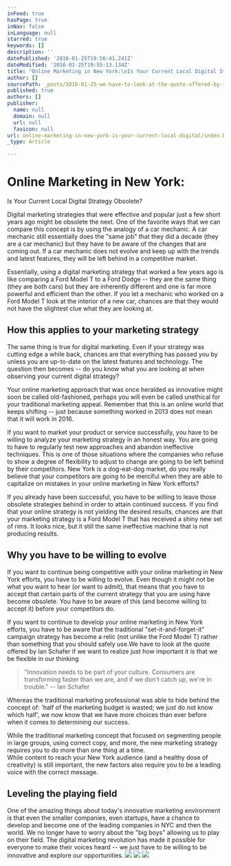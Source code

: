```yaml
---
inFeed: true
hasPage: true
inNav: false
inLanguage: null
starred: true
keywords: []
description: ''
datePublished: '2016-01-25T19:56:41.241Z'
dateModified: '2016-01-25T19:55:13.134Z'
title: "Online Marketing in New York:\nIs Your Current Local Digital Strategy Obsolete? "
author: []
sourcePath: _posts/2016-01-25-we-have-to-look-at-the-quote-offered-by-ian-schafer-if-we-wa.md
published: true
authors: []
publisher:
  name: null
  domain: null
  url: null
  favicon: null
url: online-marketing-in-new-york-is-your-current-local-digital/index.html
_type: Article

---
```

# Online Marketing in New York:
Is Your Current Local Digital Strategy Obsolete? 

Digital marketing strategies that were effective and popular just a few short years ago might be obsolete the next. One of the favorite ways that we can compare this concept is by using the analogy of a car mechanic. A car mechanic still essentially does the "same job" that they did a decade (they are a car mechanic) but they have to be aware of the changes that are coming out. If a car mechanic does not evolve and keep up with the trends and latest features, they will be left behind in a competitive market. 

Essentially, using a digital marketing strategy that worked a few years ago is like comparing a Ford Model T to a Ford Dodge -- they are the same thing (they are both cars) but they are inherently different and one is far more powerful and efficient than the other. If you let a mechanic who worked on a Ford Model T look at the interior of a new car, chances are that they would not have the slightest clue what they are looking at. 

## How this applies to your marketing strategy 

The same thing is true for digital marketing. Even if your strategy was cutting edge a while back, chances are that everything has passed you by unless you are up-to-date on the latest features and technology. The question then becomes -- do you know what you are looking at when observing your current digital strategy? 

Your online marketing approach that was once heralded as innovative might soon be called old-fashioned, perhaps you will even be called unethical for your traditional marketing appeal. Remember that this is an online world that keeps shifting -- just because something worked in 2013 does not mean that it will work in 2016\.

If you want to market your product or service successfully, you have to be willing to analyze your marketing strategy in an honest way. You are going to have to regularly test new approaches and abandon ineffective techniques. This is one of those situations where the companies who refuse to show a degree of flexibility to adjust to change are going to be left behind by their competitors. New York is a dog-eat-dog market, do you really believe that your competitors are going to be merciful when they are able to capitalize on mistakes in your online marketing in New York efforts? 

If you already have been successful, you have to be willing to leave those obsolete strategies behind in order to attain continued success. If you find that your online strategy is not yielding the desired results, chances are that your marketing strategy is a Ford Model T that has received a shiny new set of rims. It looks nice, but it still the same ineffective machine that is not producing results. 

## Why you have to be willing to evolve

If you want to continue being competitive with your online marketing in New York efforts, you have to be willing to evolve. Even though it might not be what you want to hear (or want to admit), that means that you have to accept that certain parts of the current strategy that you are using have become obsolete. You have to be aware of this (and become willing to accept it) before your competitors do.

If you want to continue to develop your online marketing in New York efforts, you have to be aware that the traditional "set-it-and-forget-it" campaign strategy has become a relic (not unlike the Ford Model T) rather than something that you should safely use.We have to look at the quote offered by Ian Schafer if we want to realize just how important it is that we be flexible in our thinking

> "Innovation needs to be part of your culture. Consumers are transforming faster than we are, and if we don't catch up, we're in trouble." -- Ian Schafer 

Whereas the traditional marketing professional was able to hide behind the concept of: 'half of the marketing budget is wasted; we just do not know which half', we now know that we have more choices than ever before when it comes to determining our success. 

While the traditional marketing concept that focused on segmenting people in large groups, using correct copy, and more, the new marketing strategy requires you to do more than one thing at a time.   
While content to reach your New York audience (and a healthy dose of creativity) is still important, the new factors also require you to be a leading voice with the correct message. 

## Leveling the playing field 

One of the amazing things about today's innovative marketing environment is that even the smaller companies, even startups, have a chance to develop and become one of the leading companies in NYC and then the world. We no longer have to worry about the "big boys" allowing us to play on their field. The digital marketing revolution has made it possible for everyone to make their voices heard -- we just have to be willing to be innovative and explore our opportunities. 
![](https://the-grid-user-content.s3-us-west-2.amazonaws.com/3f1b7704-ab1d-47cf-b22e-ad74e4214a11.jpg)
![](https://the-grid-user-content.s3-us-west-2.amazonaws.com/caa8aaf9-87de-41f9-a5b6-964943ebb68e.jpg)
![](https://the-grid-user-content.s3-us-west-2.amazonaws.com/c44ea164-735e-44f1-afb0-0ea3332872d1.jpg)